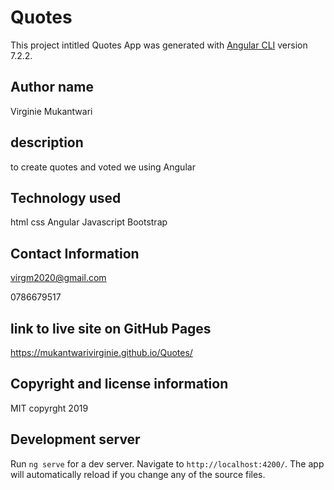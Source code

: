 # Quotes

This project intitled Quotes App was generated with [Angular CLI](https://github.com/angular/angular-cli) version 7.2.2.

## Author name

Virginie Mukantwari

## description

to create quotes and  voted we using Angular 


## Technology used

 html
 css
 Angular
 Javascript
Bootstrap

## Contact Information

virgm2020@gmail.com

0786679517

## link to live site on GitHub Pages

https://mukantwarivirginie.github.io/Quotes/

## Copyright and license information

MIT copyrght 2019

## Development server

Run `ng serve` for a dev server. Navigate to `http://localhost:4200/`. The app will automatically reload if you change any of the source files.

